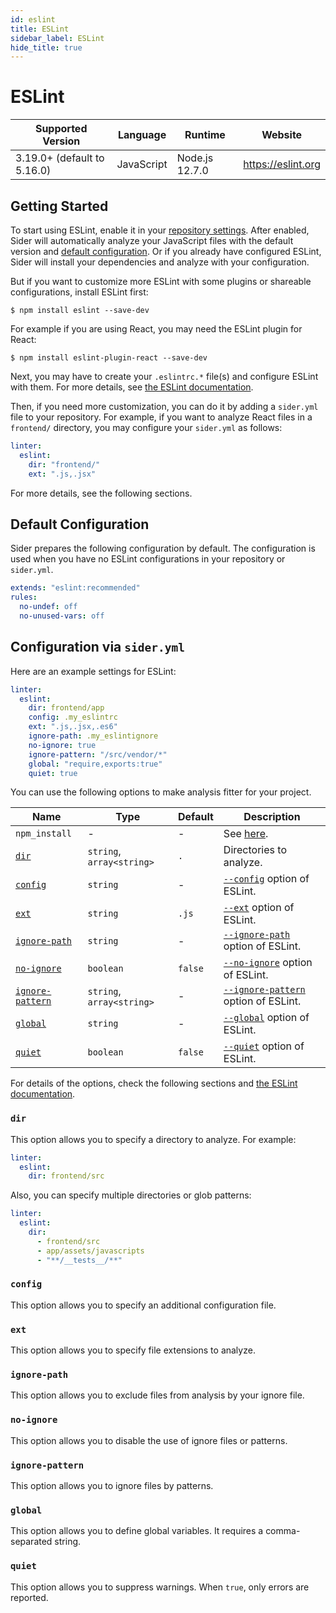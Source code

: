 ```yaml
---
id: eslint
title: ESLint
sidebar_label: ESLint
hide_title: true
---
```


# ESLint

| Supported Version           | Language   | Runtime        | Website            |
| --------------------------- | ---------- | -------------- | ------------------ |
| 3.19.0+ (default to 5.16.0) | JavaScript | Node.js 12.7.0 | https://eslint.org |

## Getting Started

To start using ESLint, enable it in your [repository settings](../../getting-started/repository-settings.md).
After enabled, Sider will automatically analyze your JavaScript files with the default version and [default configuration](#default-configuration). Or if you already have configured ESLint, Sider will install your dependencies and analyze with your configuration.

But if you want to customize more ESLint with some plugins or shareable configurations, install ESLint first:

```shell
$ npm install eslint --save-dev
```

For example if you are using React, you may need the ESLint plugin for React:

```shell
$ npm install eslint-plugin-react --save-dev
```

Next, you may have to create your `.eslintrc.*` file(s) and configure ESLint with them.
For more details, see [the ESLint documentation](https://eslint.org/docs/user-guide/getting-started).

Then, if you need more customization, you can do it by adding a `sider.yml` file to your repository. For example, if you want to analyze React files in a `frontend/` directory, you may configure your `sider.yml` as follows:

```yaml
linter:
  eslint:
    dir: "frontend/"
    ext: ".js,.jsx"
```

For more details, see the following sections.

## Default Configuration

Sider prepares the following configuration by default. The configuration is used when you have no ESLint configurations in your repository or `sider.yml`.

```yaml
extends: "eslint:recommended"
rules:
  no-undef: off
  no-unused-vars: off
```

## Configuration via `sider.yml`

Here are an example settings for ESLint:

```yaml
linter:
  eslint:
    dir: frontend/app
    config: .my_eslintrc
    ext: ".js,.jsx,.es6"
    ignore-path: .my_eslintignore
    no-ignore: true
    ignore-pattern: "/src/vendor/*"
    global: "require,exports:true"
    quiet: true
```

You can use the following options to make analysis fitter for your project.

| Name                                | Type                      | Default | Description                                                                                                        |
| ----------------------------------- | ------------------------- | ------- | ------------------------------------------------------------------------------------------------------------------ |
| `npm_install`                       | -                         | -       | See [here](../../getting-started/custom-configuration.md#npm_install-option).                                      |
| [`dir`](#dir)                       | `string`, `array<string>` | `.`     | Directories to analyze.                                                                                            |
| [`config`](#config)                 | `string`                  | -       | [`--config`](https://eslint.org/docs/user-guide/command-line-interface#-c---config) option of ESLint.              |
| [`ext`](#ext)                       | `string`                  | `.js`   | [`--ext`](https://eslint.org/docs/user-guide/command-line-interface#--ext) option of ESLint.                       |
| [`ignore-path`](#ignore-path)       | `string`                  | -       | [`--ignore-path`](https://eslint.org/docs/user-guide/command-line-interface#--ignore-path) option of ESLint.       |
| [`no-ignore`](#no-ignore)           | `boolean`                 | `false` | [`--no-ignore`](https://eslint.org/docs/user-guide/command-line-interface#--no-ignore) option of ESLint.           |
| [`ignore-pattern`](#ignore-pattern) | `string`, `array<string>` | -       | [`--ignore-pattern`](https://eslint.org/docs/user-guide/command-line-interface#--ignore-pattern) option of ESLint. |
| [`global`](#global)                 | `string`                  | -       | [`--global`](https://eslint.org/docs/user-guide/command-line-interface#--global) option of ESLint.                 |
| [`quiet`](#quiet)                   | `boolean`                 | `false` | [`--quiet`](https://eslint.org/docs/user-guide/command-line-interface#--quiet) option of ESLint.                   |

For details of the options, check the following sections and [the ESLint documentation](https://eslint.org/docs/user-guide/command-line-interface#options).

### `dir`

This option allows you to specify a directory to analyze. For example:

```yaml
linter:
  eslint:
    dir: frontend/src
```

Also, you can specify multiple directories or glob patterns:

```yaml
linter:
  eslint:
    dir:
      - frontend/src
      - app/assets/javascripts
      - "**/__tests__/**"
```

### `config`

This option allows you to specify an additional configuration file.

### `ext`

This option allows you to specify file extensions to analyze.

### `ignore-path`

This option allows you to exclude files from analysis by your ignore file.

### `no-ignore`

This option allows you to disable the use of ignore files or patterns.

### `ignore-pattern`

This option allows you to ignore files by patterns.

### `global`

This option allows you to define global variables. It requires a comma-separated string.

### `quiet`

This option allows you to suppress warnings. When `true`, only errors are reported.
